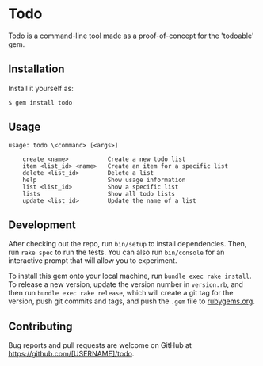 # Todo

Todo is a command-line tool made as a proof-of-concept for the 'todoable' gem.

## Installation

Install it yourself as:

    $ gem install todo

## Usage

    usage: todo \<command> [<args>]

        create <name>           Create a new todo list
        item <list_id> <name>   Create an item for a specific list
        delete <list_id>        Delete a list
        help                    Show usage information
        list <list_id>          Show a specific list
        lists                   Show all todo lists
        update <list_id>        Update the name of a list

## Development

After checking out the repo, run `bin/setup` to install dependencies. Then, run `rake spec` to run the tests. You can also run `bin/console` for an interactive prompt that will allow you to experiment.

To install this gem onto your local machine, run `bundle exec rake install`. To release a new version, update the version number in `version.rb`, and then run `bundle exec rake release`, which will create a git tag for the version, push git commits and tags, and push the `.gem` file to [rubygems.org](https://rubygems.org).

## Contributing

Bug reports and pull requests are welcome on GitHub at https://github.com/[USERNAME]/todo.
